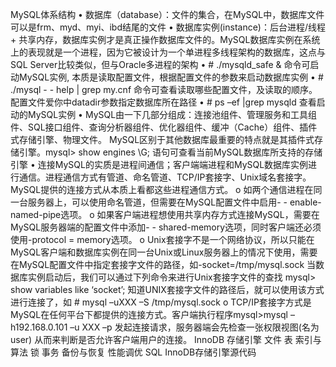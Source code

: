 MySQL体系结构
•	数据库（database）：文件的集合，在MySQL中，数据库文件可以是frm、myd、myi、ibd结尾的文件
•	数据库实例(instance)：后台进程/线程 + 共享内存，数据库实例才是真正操作数据库文件的。MySQL数据库实例在系统上的表现就是一个进程，因为它被设计为一个单进程多线程架构的数据库，这点与SQL Server比较类似，但与Oracle多进程的架构 
•	# ./mysqld_safe & 命令可启动MySQL实例, 本质是读取配置文件，根据配置文件的参数来启动数据库实例
•	# ./mysql  - - help | grep my.cnf 命令可查看读取哪些配置文件，及读取的顺序。 配置文件爱你中datadir参数指定数据库所在路径
•	# ps –ef |grep mysqld  查看启动的MySQL实例
•	MySQL由一下几部分组成：连接池组件、管理服务和工具组件、SQL接口组件、查询分析器组件、优化器组件、缓冲（Cache）组件、插件式存储引擎、物理文件。 MySQL区别于其他数据库最重要的特点就是其插件式存储引擎。mysql> show engines \G; 语句可查看当前MySQL数据库所支持的存储引擎
•	连接MySQL的实质是进程间通信；客户端端进程和MySQL数据库实例进行通信。进程通信方式有管道、命名管道、TCP/IP套接字、Unix域名套接字。MySQL提供的连接方式从本质上看都这些进程通信方式。
o	如两个通信进程在同一台服务器上，可以使用命名管道，但需要在MySQL配置文件中启用- - enable-named-pipe选项。
o	如果客户端进程想使用共享内存方式连接MySQL，需要在MySQL服务器端的配置文件中添加- - shared-memory选项，同时客户端还必须使用-protocol = memory选项。
o	Unix套接字不是一个网络协议，所以只能在MySQL客户端和数据库实例在同一台Unix或Linux服务器上的情况下使用，需要在MySQL配置文件中指定套接字文件的路径，如-socket=/tmp/mysql.sock 当数据库实例启动后，我们可以通过下列命令来进行Unix套接字文件的查找 mysql> show variables like ‘socket’; 知道UNIX套接字文件的路径后，就可以使用该方式进行连接了，如 # mysql –uXXX –S  /tmp/mysql.sock
o	TCP/IP套接字方式是MySQL在任何平台下都提供的连接方式。客户端执行程序mysql>mysql –h192.168.0.101 –u XXX –p 发起连接请求，服务器端会先检查一张权限视图(名为user)  从而来判断是否允许客户端用户的连接。
InnoDB 存储引擎 
文件 
表
索引与算法
锁
事务
备份与恢复
性能调优
SQL
InnoDB存储引擎源代码
